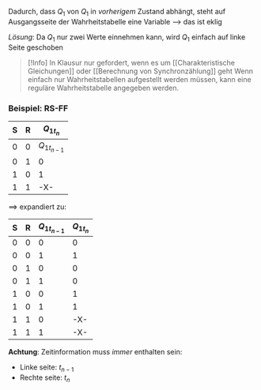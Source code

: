 Dadurch, dass $Q_{1}$ von $Q_{1}$ in _vorherigem_ Zustand abhängt, steht auf Ausgangsseite der Wahrheitstabelle eine Variable
--> das ist eklig

_Lösung_: Da $Q_{1}$ nur zwei Werte einnehmen kann, wird $Q_{1}$ einfach auf linke Seite geschoben

> [!Info]
> In Klausur nur gefordert, wenn es um [[Charakteristische Gleichungen]] oder [[Berechnung von Synchronzählung]] geht Wenn einfach nur Wahrheitstabellen aufgestellt werden müssen, kann eine reguläre Wahrheitstabelle angegeben werden.
### Beispiel: RS-FF
| S | R | $Q_{1{t_n}}$ |
| ---- | ---- | ---- |
| 0 | 0 | $Q_{1{t_{n-1}}}$ |
| 0 | 1 | 0 |
| 1 | 0 | 1 |
| 1 | 1 | -X- |

==> expandiert zu:

| S | R | $Q_{1{t_{n-1}}}$ | $Q_{1{t_{n}}}$ |
| ---- | ---- | ---- | ---- |
| 0 | 0 | 0 | 0 |
| 0 | 0 | 1 | 1 |
| 0 | 1 | 0 | 0 |
| 0 | 1 | 1 | 0 |
| 1 | 0 | 0 | 1 |
| 1 | 0 | 1 | 1 |
| 1 | 1 | 0 | -X- |
| 1 | 1 | 1 | -X- |
**Achtung**: Zeitinformation muss _immer_ enthalten sein:
- Linke seite: $t_{n-1}$
- Rechte seite: $t_n$
